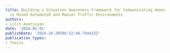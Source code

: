```yaml
---
title: Building a Situation Awareness Framework for Communicating Among Road Users
  in Mixed Automated and Manual Traffic Environments
authors:
- Lilit Avetisyan
date: '2024-01-01'
publishDate: '2024-10-20T06:52:40.794415Z'
publication_types:
- thesis
---
```

